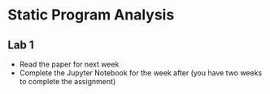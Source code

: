 # Static Program Analysis

## Lab 1

* Read the paper for next week
* Complete the Jupyter Notebook for the week after (you have two weeks to complete the assignment)
